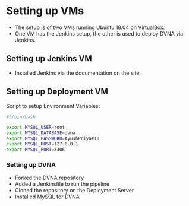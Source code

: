 # Setting up VMs

* The setup is of two VMs running Ubuntu 18.04 on VirtualBox.
* One VM has the Jenkins setup, the other is used to deploy DVNA via Jenkins.

## Setting up Jenkins VM

* Installed Jenkins via the documentation on the site.

## Setting up Deployment VM

Script to setup Environment Variables:

```bash
#!/bin/bash

export MYSQL_USER=root
export MYSQL_DATABASE=dvna
export MYSQL_PASSWORD=AyushPriya#10
export MYSQL_HOST=127.0.0.1
export MYSQL_PORT=3306
```

### Setting up DVNA

* Forked the DVNA repository
* Added a Jenkinsfile to run the pipeline
* Cloned the repository on the Deployment Server
* Installed MySQL for DVNA